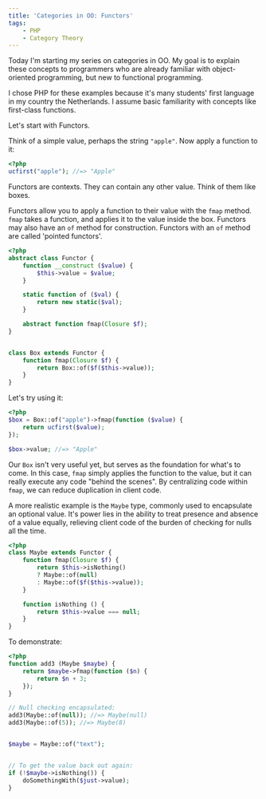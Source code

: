```yaml
---
title: 'Categories in OO: Functors'
tags:  
    - PHP
    - Category Theory
---
```


Today I'm starting my series on categories in OO.
My goal is to explain these concepts to programmers who are already familiar with object-oriented programming, but new to functional programming.

<!-- more -->

I chose PHP for these examples because it's many students' first language in my country the Netherlands. I assume basic familiarity with concepts like first-class functions.

Let's start with Functors.

Think of a simple value, perhaps the string `"apple"`.
Now apply a function to it:

```php
<?php
ucfirst("apple"); //=> "Apple"
```

Functors are contexts. They can contain any other value. Think of them like boxes.

Functors allow you to apply a function to their value with the `fmap` method.
`fmap` takes a function, and applies it to the value inside the box.
Functors may also have an `of` method for construction. Functors with an `of` method are called 'pointed functors'.

```php
<?php
abstract class Functor {
    function __construct ($value) {
        $this->value = $value;
    }

    static function of ($val) {
        return new static($val);
    }

    abstract function fmap(Closure $f);
}


class Box extends Functor {
    function fmap(Closure $f) {
        return Box::of($f($this->value));
    }
}
```

Let's try using it:

```php
<?php
$box = Box::of("apple")->fmap(function ($value) {
    return ucfirst($value);
});

$box->value; //=> "Apple"
```

Our `Box` isn't very useful yet, but serves as the foundation for what's to come. In this case, `fmap` simply applies the function to the value, but it can really execute any code "behind the scenes". By centralizing code within `fmap`, we can reduce duplication in client code.

A more realistic example is the `Maybe` type, commonly used to encapsulate an optional value. It's power lies in the ability to treat presence and absence of a value equally, relieving client code of the burden of checking for nulls all the time.

```php
<?php
class Maybe extends Functor {
    function fmap(Closure $f) {
        return $this->isNothing()
        ? Maybe::of(null)
        : Maybe::of($f($this->value));
    }

    function isNothing () {
        return $this->value === null;
    }
}
```

To demonstrate:

```php
<?php
function add3 (Maybe $maybe) {
    return $maybe->fmap(function ($n) {
        return $n + 3;
    });
}

// Null checking encapsulated:
add3(Maybe::of(null)); //=> Maybe(null)
add3(Maybe::of(5)); //=> Maybe(8)


$maybe = Maybe::of("text");


// To get the value back out again:
if (!$maybe->isNothing()) {
    doSomethingWith($just->value);
}
```
